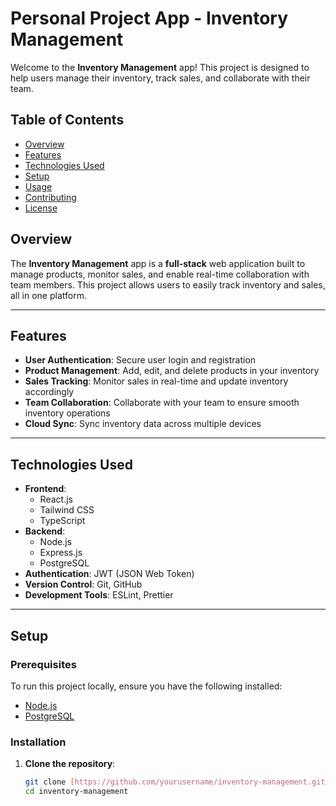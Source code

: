 # Personal Project App - Inventory Management

Welcome to the **Inventory Management** app! This project is designed to help users manage their inventory, track sales, and collaborate with their team.

## Table of Contents
- [Overview](#overview)
- [Features](#features)
- [Technologies Used](#technologies-used)
- [Setup](#setup)
- [Usage](#usage)
- [Contributing](#contributing)
- [License](#license)

## Overview

The **Inventory Management** app is a **full-stack** web application built to manage products, monitor sales, and enable real-time collaboration with team members. This project allows users to easily track inventory and sales, all in one platform.

---

## Features

- **User Authentication**: Secure user login and registration
- **Product Management**: Add, edit, and delete products in your inventory
- **Sales Tracking**: Monitor sales in real-time and update inventory accordingly
- **Team Collaboration**: Collaborate with your team to ensure smooth inventory operations
- **Cloud Sync**: Sync inventory data across multiple devices

---

## Technologies Used

- **Frontend**:
  - React.js
  - Tailwind CSS
  - TypeScript
- **Backend**:
  - Node.js
  - Express.js
  - PostgreSQL
- **Authentication**: JWT (JSON Web Token)
- **Version Control**: Git, GitHub
- **Development Tools**: ESLint, Prettier

---

## Setup

### Prerequisites

To run this project locally, ensure you have the following installed:

- [Node.js](https://nodejs.org/)
- [PostgreSQL](https://www.postgresql.org/)

### Installation

1. **Clone the repository**:
   ```bash
   git clone [https://github.com/yourusername/inventory-management.git](https://github.com/jdaly3411/InvPro.git)
   cd inventory-management

